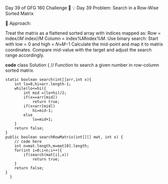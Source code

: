 Day 39 of GFG 160 Challenge 🚀
💡 Day 39 Problem: Search in a Row-Wise Sorted Matrix

🧠 Approach:

Treat the matrix as a flattened sorted array with indices mapped as:
Row = index//𝑀 index//M
Column = index%𝑀index%M.
Use binary search:
Start with low = 0 and high = 𝑁×𝑀−1
Calculate the mid-point and map it to matrix coordinates.
Compare mid-value with the target and adjust the search range accordingly.

**code**
        class Solution {
    // Function to search a given number in row-column sorted matrix.
    
    static boolean search(int[]arr,int x){
        int lo=0,hi=arr.length-1;
        while(lo<=hi){
            int mid =(lo+hi)/2;
            if(x==arr[mid])
                return true;
            if(x<arr[mid])
                hi=mid-1;
            else
                lo=mid+1;
        }
        return false;
    }
    public boolean searchRowMatrix(int[][] mat, int x) {
        // code here
        int n=mat.length,m=mat[0].length;
        for(int i=0;i<n;i++){
            if(search(mat[i],x))
                return true;
        }
        return false;
    }
      }
